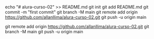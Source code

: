 echo "# alura-curso-02" >> README.md
git init
git add README.md
git commit -m "first commit"
git branch -M main
git remote add origin https://github.com/allanllima/alura-curso-02.git
git push -u origin main



git remote add origin https://github.com/allanllima/alura-curso-02.git
git branch -M main
git push -u origin main